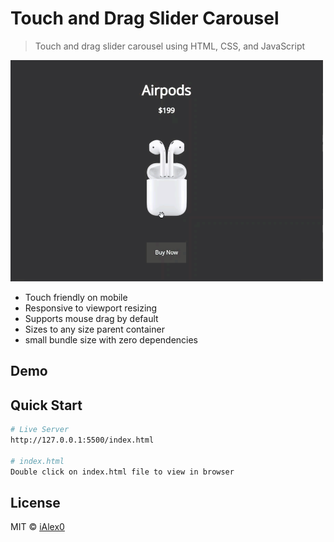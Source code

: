 # Touch and Drag Slider Carousel

> Touch and drag slider carousel using HTML, CSS, and JavaScript

<img src="images/giphy.gif" width="500"/>

- Touch friendly on mobile
- Responsive to viewport resizing
- Supports mouse drag by default
- Sizes to any size parent container
- small bundle size with zero dependencies

## Demo
## Quick Start

```bash
# Live Server
http://127.0.0.1:5500/index.html

# index.html
Double click on index.html file to view in browser
```

## License

MIT © [iAlex0](https://github.com/ialex0)